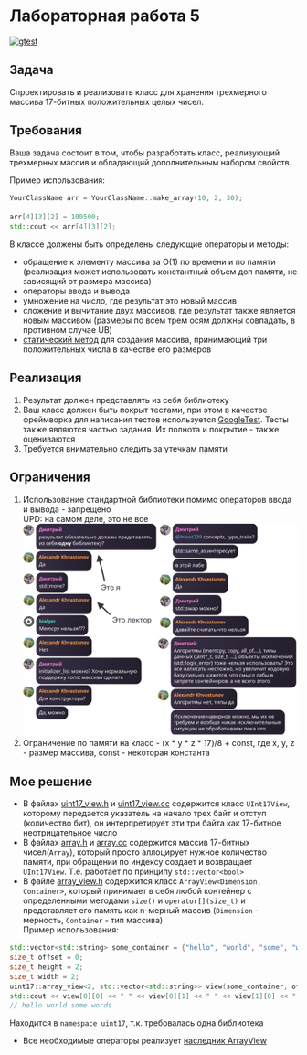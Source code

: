 # Лабораторная работа 5
[![gtest](https://github.com/is-itmo-c-23/labwork5-awakair/actions/workflows/gtest.yml/badge.svg)]([https://github.com/elbruno/AzureApiBadge/actions/workflows/azure-static-web-apps-victorious-wave-00360790f.yml](https://github.com/is-itmo-c-23/labwork5-awakair/actions/workflows/gtest.yml))


## Задача

Спроектировать и реализовать класс для хранения трехмерного массива 17-битных положительных целых чисел.

## Требования

Ваша задача состоит в том, чтобы разработать класс, реализующий трехмерных массив и обладающий дополнительным набором свойств.

Пример использования:

```cpp
YourClassName arr = YourClassName::make_array(10, 2, 30);

arr[4][3][2] = 100500;
std::cout << arr[4][3][2];
```

В классе должены быть определены следующие операторы и методы:

- обращение к элементу массива за O(1) по времени и по памяти (реализация может использовать константный объем доп памяти, не зависящий от размера массива)
- операторы ввода и вывода
- умножение на число, где результат это новый массив
- сложение и вычитание двух массивов, где результат также является новым массивом (размеры по всем трем осям должны совпадать, в противном случае UB)
- [статический метод](https://en.cppreference.com/w/cpp/language/static) для создания массива, принимающий три положительных числа в качестве его размеров

## Реализация

1. Результат должен представлять из себя библиотеку
2. Ваш класс должен быть покрыт тестами, при этом в качестве фреймворка для написания тестов используется [GoogleTest](https://google.github.io/googletest/). Тесты также являются частью задания. Их полнота и покрытие - также оцениваются
3. Требуется внимательно следить за утечкам памяти

## Ограничения

1. Использование стандартной библиотеки помимо операторов ввода и вывода - запрещено <br/>
UPD: на самом деле, это не все
   ![Это потом доразрешили](img/restrictions.png)
2. Ограничение по памяти на класс - (x * y * z * 17)/8 + const, где x, y, z - размер массива, const - некоторая константа

## Мое решение
- В файлах [uint17_view.h](src/uint17/uint17_view.h) и [uint17_view.cc](src/uint17/uint17_view.cc) содержится класс `UInt17View`,
которому передается указатель на начало трех байт и отступ (количество бит), он интерпретирует эти три байта как 17-битное неотрицательное число
- В файлах [array.h](src/uint17/array.h) и [array.cc](src/uint17/array.cc) содержится массив 17-битных чисел(`Array`), который просто аллоцирует нужное количество памяти,
при обращении по индексу создает и возвращает `UInt17View`. Т.е. работает по принципу `std::vector<bool>`
- В файле [array_view.h](src/uint17/array_view.h) содержится класс `ArrayView<Dimension, Container>`, который принимает в себя любой контейнер с определенными методами `size()` и `operator[](size_t)`
и представляет его память как n-мерный массив (`Dimension` - мерность, `Container` - тип массива) <br/>
Пример использования:
```cpp
std::vector<std::string> some_container = {"hello", "world", "some", "words"};
size_t offset = 0;
size_t height = 2;
size_t width = 2;
uint17::array_view<2, std::vector<std::string>> view(some_container, offset, height, width);
std::cout << view[0][0] << " " << view[0][1] << " " << view[1][0] << " " << view[1][1] << std::endl;
// hello world some words
```
Находится в `namespace uint17`, т.к. требовалась одна библиотека
- Все необходимые операторы реализует [наследник ArrayView](src/uint17/array_with_vectors_view.h)

